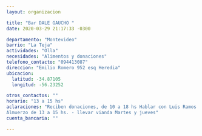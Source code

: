 ```yaml
---
layout: organizacion

title: "Bar DALE GAUCHO "
date: 2020-03-29 21:17:33 -0300

departamento: "Montevideo"
barrio: "La Teja"
actividades: "Olla"
necesidades: "Alimentos y donaciones"
telefono_contacto: "094413087"
direccion: "Emilio Romero 952 esq Heredia"
ubicacion:
  latitud: -34.87105
  longitud: -56.23252

otros_contactos: ""
horario: "13 a 15 hs"
aclaraciones: "Reciben donaciones, de 10 a 18 hs Hablar con Luis Ramos
Almuerzo de 13 a 15 hs. - llevar vianda Martes y jueves"
cuenta_bancaria: ""

---
```

